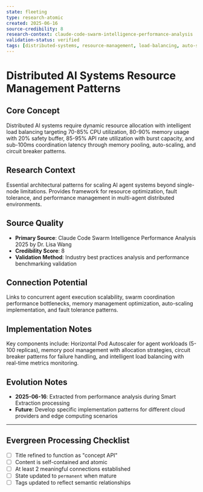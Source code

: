 ```yaml
---
state: fleeting
type: research-atomic
created: 2025-06-16
source-credibility: 8
research-context: claude-code-swarm-intelligence-performance-analysis
validation-status: verified
tags: [distributed-systems, resource-management, load-balancing, auto-scaling, fault-tolerance]
---
```


# Distributed AI Systems Resource Management Patterns

## Core Concept

Distributed AI systems require dynamic resource allocation with intelligent load balancing targeting 70-85% CPU utilization, 80-90% memory usage with 20% safety buffer, 85-95% API rate utilization with burst capacity, and sub-100ms coordination latency through memory pooling, auto-scaling, and circuit breaker patterns.

## Research Context

Essential architectural patterns for scaling AI agent systems beyond single-node limitations. Provides framework for resource optimization, fault tolerance, and performance management in multi-agent distributed environments.

## Source Quality

- **Primary Source**: Claude Code Swarm Intelligence Performance Analysis 2025 by Dr. Lisa Wang
- **Credibility Score**: 8
- **Validation Method**: Industry best practices analysis and performance benchmarking validation

## Connection Potential

Links to concurrent agent execution scalability, swarm coordination performance bottlenecks, memory management optimization, auto-scaling implementation, and fault tolerance patterns.

## Implementation Notes

Key components include: Horizontal Pod Autoscaler for agent workloads (5-100 replicas), memory pool management with allocation strategies, circuit breaker patterns for failure handling, and intelligent load balancing with real-time metrics monitoring.

## Evolution Notes

- **2025-06-16**: Extracted from performance analysis during Smart Extraction processing
- **Future**: Develop specific implementation patterns for different cloud providers and edge computing scenarios

---

## Evergreen Processing Checklist

- [ ] Title refined to function as "concept API"
- [ ] Content is self-contained and atomic
- [ ] At least 2 meaningful connections established  
- [ ] State updated to `permanent` when mature
- [ ] Tags updated to reflect semantic relationships